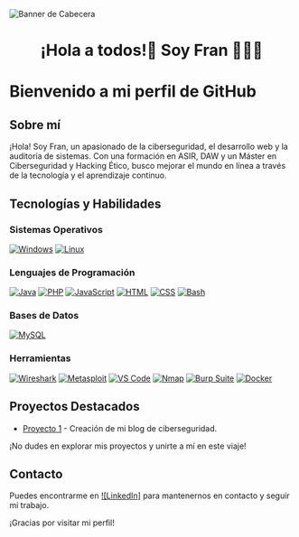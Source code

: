 <!-- Banner de Cabecera -->
![Banner de Cabecera](http://www.lscvsystems.com/images/lscv/servicios_presentacion/hacker_P.jpg)

<h1 align="center"> ¡Hola a todos!👋 Soy Fran 👨🏻‍💻 </h1>
<h3 align="center"></h3>

# Bienvenido a mi perfil de GitHub

## Sobre mí

¡Hola! Soy Fran, un apasionado de la ciberseguridad, el desarrollo web y la auditoría de sistemas. Con una formación en ASIR, DAW y un Máster en Ciberseguridad y Hacking Ético, busco mejorar el mundo en línea a través de la tecnología y el aprendizaje continuo.

## Tecnologías y Habilidades

### Sistemas Operativos
[![Windows](https://img.shields.io/badge/Windows-0078D6?style=for-the-badge&logo=windows&logoColor=white)](https://www.microsoft.com/)
[![Linux](https://img.shields.io/badge/Linux-FCC624?style=for-the-badge&logo=linux&logoColor=black)](https://www.linux.org/)

### Lenguajes de Programación
[![Java](https://img.shields.io/badge/Java-007396?style=for-the-badge&logo=java&logoColor=white)](https://www.java.com/)
[![PHP](https://img.shields.io/badge/PHP-777BB4?style=for-the-badge&logo=php&logoColor=white)](https://www.php.net/)
[![JavaScript](https://img.shields.io/badge/JavaScript-F7DF1E?style=for-the-badge&logo=javascript&logoColor=black)](https://developer.mozilla.org/en-US/docs/Web/JavaScript)
[![HTML](https://img.shields.io/badge/HTML5-E34F26?style=for-the-badge&logo=html5&logoColor=white)](https://developer.mozilla.org/en-US/docs/Web/HTML)
[![CSS](https://img.shields.io/badge/CSS3-1572B6?style=for-the-badge&logo=css3&logoColor=white)](https://developer.mozilla.org/en-US/docs/Web/CSS)
[![Bash](https://img.shields.io/badge/Bash-4EAA25?style=for-the-badge&logo=gnu-bash&logoColor=white)](https://www.gnu.org/software/bash/)

### Bases de Datos
[![MySQL](https://img.shields.io/badge/MySQL-4479A1?style=for-the-badge&logo=mysql&logoColor=white)](https://www.mysql.com/)

### Herramientas
[![Wireshark](https://img.shields.io/badge/Wireshark-1679A7?style=for-the-badge&logo=wireshark&logoColor=white)](https://www.wireshark.org/)
[![Metasploit](https://img.shields.io/badge/Metasploit-239120?style=for-the-badge&logo=metasploit&logoColor=white)](https://www.metasploit.com/)
[![VS Code](https://img.shields.io/badge/VS%20Code-007ACC?style=for-the-badge&logo=visual-studio-code&logoColor=white)](https://code.visualstudio.com/)
[![Nmap](https://img.shields.io/badge/Nmap-EF3125?style=for-the-badge&logo=nmap&logoColor=white)](https://nmap.org/)
[![Burp Suite](https://img.shields.io/badge/Burp%20Suite-FF4700?style=for-the-badge&logo=burp-suite&logoColor=white)](https://portswigger.net/burp)
[![Docker](https://img.shields.io/badge/Docker-2496ED?style=for-the-badge&logo=docker&logoColor=white)](https://www.docker.com/)

## Proyectos Destacados
- [Proyecto 1]([link_al_proyecto_1](https://github.com/Narface/narface.github.io)) - Creación de mi blog de ciberseguridad.

¡No dudes en explorar mis proyectos y unirte a mí en este viaje!

## Contacto
Puedes encontrarme en [![LinkedIn]](https://www.linkedin.com/in/fran-su%C3%A1rez-ramos/) para mantenernos en contacto y seguir mi trabajo.

¡Gracias por visitar mi perfil!

